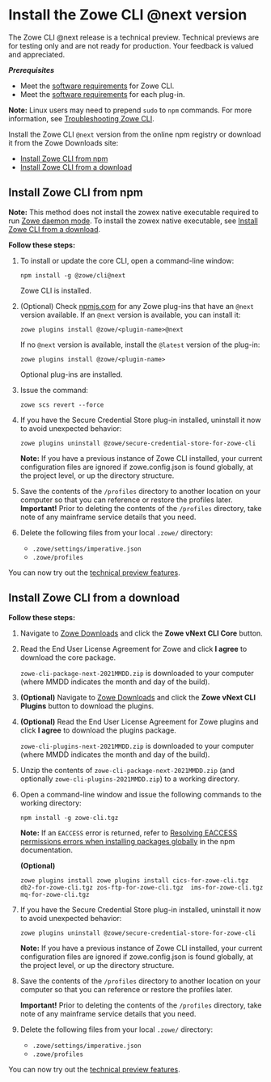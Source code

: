 # Install the Zowe CLI @next version <!-- omit in toc -->

<Badge text="Technical Preview"/> The Zowe CLI @next release is a technical preview. Technical previews are for testing only and are not ready for production. Your feedback is valued and appreciated.

***Prerequisites***
*  Meet the [software requirements](https://docs.zowe.org/stable/user-guide/systemrequirements.html#zowe-cli-requirements) for Zowe CLI.
*  Meet the [software requirements](https://docs.zowe.org/stable/user-guide/cli-swreqplugins.html#software-requirements-for-zowe-cli-plug-ins) for each plug-in.

**Note:** Linux users may need to prepend `sudo` to `npm` commands. For more information, see [Troubleshooting Zowe CLI](../troubleshoot/cli/troubleshoot-cli.md).

Install the Zowe CLI `@next` version from the online npm registry or download it from the Zowe Downloads site:
- [Install Zowe CLI from npm](#install-zowe-cli-from-npm)
- [Install Zowe CLI from a download](#install-zowe-cli-from-a-download)

## Install Zowe CLI from npm

**Note:** This method does not install the zowex native executable required to run [Zowe daemon mode](cli-using-daemon-mode.md). To install the zowex native executable, see [Install Zowe CLI from a download](#install-zowe-cli-from-a-download).

**Follow these steps:**

1. To install or update the core CLI, open a command-line window:

   ```
   npm install -g @zowe/cli@next
   ```
   Zowe CLI is installed.

2. (Optional) Check [npmjs.com](https://www.npmjs.com/) for any Zowe plug-ins that have an `@next` version available. If an `@next` version is available, you can install it: 

    ```
    zowe plugins install @zowe/<plugin-name>@next
    ```
    
    If no `@next` version is available,  install the `@latest` version of the plug-in:

    ```
    zowe plugins install @zowe/<plugin-name>
    ```
    
    Optional plug-ins are installed.

3. Issue the command:
   ```
   zowe scs revert --force
   ```

4. If you have the Secure Credential Store plug-in installed, uninstall it now to avoid unexpected behavior:
    ```
    zowe plugins uninstall @zowe/secure-credential-store-for-zowe-cli
    ```
    **Note:** If you have a previous instance of Zowe CLI installed, your current configuration files are ignored if zowe.config.json is found globally, at the project level, or up the directory structure.

5. Save the contents of the `/profiles` directory to another location on your computer so that you can reference or restore the profiles later.
     **Important!** Prior to deleting the contents of the `/profiles` directory, take note of any mainframe service details that you need.

6. Delete the following files from your local `.zowe/` directory:
   - `.zowe/settings/imperative.json`
   - `.zowe/profiles`
 
You can now try out the [technical preview features](cli-development-roadmap-next.md).

## Install Zowe CLI from a download
**Follow these steps:**

1. Navigate to [Zowe Downloads](https://www.zowe.org/download.html) and click the **Zowe vNext CLI Core** button.
   
2. Read the End User License Agreement for Zowe and click **I agree** to download the core package.

    `zowe-cli-package-next-2021MMDD.zip` is downloaded to your computer (where MMDD indicates the month and day of the build).

3. **(Optional)** Navigate to [Zowe Downloads](https://www.zowe.org/download.html) and click the **Zowe vNext CLI Plugins** button to download the plugins.

4. **(Optional)** Read the End User License Agreement for Zowe plugins and click **I agree** to download the plugins package.

    `zowe-cli-plugins-next-2021MMDD.zip` is downloaded to your computer (where MMDD indicates the month and day of the build).

5. Unzip the contents of `zowe-cli-package-next-2021MMDD.zip` (and optionally `zowe-cli-plugins-2021MMDD.zip`) to a working directory.

6. Open a command-line window and issue the following commands to the working directory:

   ```
   npm install -g zowe-cli.tgz
   ```
   **Note:** If an `EACCESS` error is returned, refer to [Resolving EACCESS permissions errors when installing packages globally](https://docs.npmjs.com/resolving-eacces-permissions-errors-when-installing-packages-globally) in the npm documentation.

   **(Optional)**
   ```
   zowe plugins install zowe plugins install cics-for-zowe-cli.tgz db2-for-zowe-cli.tgz zos-ftp-for-zowe-cli.tgz  ims-for-zowe-cli.tgz mq-for-zowe-cli.tgz
   ```
7. If you have the Secure Credential Store plug-in installed, uninstall it now to avoid unexpected behavior:

    ```
    zowe plugins uninstall @zowe/secure-credential-store-for-zowe-cli
    ```

    **Note:** If you have a previous instance of Zowe CLI installed, your current configuration files are ignored if zowe.config.json is found globally, at the project level, or up the directory structure.

8. Save the contents of the `/profiles` directory to another location on your computer so that you can reference or restore the profiles later.

     **Important!** Prior to deleting the contents of the `/profiles` directory, take note of any mainframe service details that you need.

9. Delete the following files from your local `.zowe/` directory:
   - `.zowe/settings/imperative.json`
   - `.zowe/profiles`

You can now try out the [technical preview features](cli-development-roadmap-next.md).
